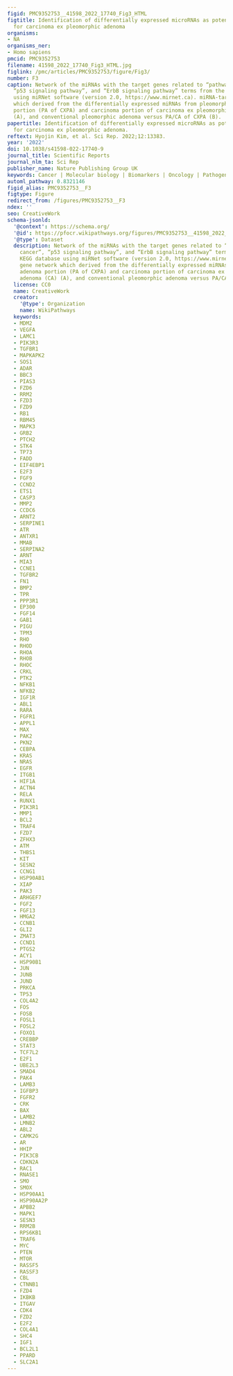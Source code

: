 ```yaml
---
figid: PMC9352753__41598_2022_17740_Fig3_HTML
figtitle: Identification of differentially expressed microRNAs as potential biomarkers
  for carcinoma ex pleomorphic adenoma
organisms:
- NA
organisms_ner:
- Homo sapiens
pmcid: PMC9352753
filename: 41598_2022_17740_Fig3_HTML.jpg
figlink: /pmc/articles/PMC9352753/figure/Fig3/
number: F3
caption: Network of the miRNAs with the target genes related to “pathways in cancer”,
  “p53 signaling pathway”, and “ErbB signaling pathway” terms from the KEGG database
  using miRNet software (version 2.0, https://www.mirnet.ca). miRNA-target gene network
  which derived from the differentially expressed miRNAs from pleomorphic adenoma
  portion (PA of CXPA) and carcinoma portion of carcinoma ex pleomorphic adenoma (CA)
  (A), and conventional pleomorphic adenoma versus PA/CA of CXPA (B).
papertitle: Identification of differentially expressed microRNAs as potential biomarkers
  for carcinoma ex pleomorphic adenoma.
reftext: Hyojin Kim, et al. Sci Rep. 2022;12:13383.
year: '2022'
doi: 10.1038/s41598-022-17740-9
journal_title: Scientific Reports
journal_nlm_ta: Sci Rep
publisher_name: Nature Publishing Group UK
keywords: Cancer | Molecular biology | Biomarkers | Oncology | Pathogenesis
automl_pathway: 0.8321146
figid_alias: PMC9352753__F3
figtype: Figure
redirect_from: /figures/PMC9352753__F3
ndex: ''
seo: CreativeWork
schema-jsonld:
  '@context': https://schema.org/
  '@id': https://pfocr.wikipathways.org/figures/PMC9352753__41598_2022_17740_Fig3_HTML.html
  '@type': Dataset
  description: Network of the miRNAs with the target genes related to “pathways in
    cancer”, “p53 signaling pathway”, and “ErbB signaling pathway” terms from the
    KEGG database using miRNet software (version 2.0, https://www.mirnet.ca). miRNA-target
    gene network which derived from the differentially expressed miRNAs from pleomorphic
    adenoma portion (PA of CXPA) and carcinoma portion of carcinoma ex pleomorphic
    adenoma (CA) (A), and conventional pleomorphic adenoma versus PA/CA of CXPA (B).
  license: CC0
  name: CreativeWork
  creator:
    '@type': Organization
    name: WikiPathways
  keywords:
  - MDM2
  - VEGFA
  - LAMC1
  - PIK3R3
  - TGFBR1
  - MAPKAPK2
  - SOS1
  - ADAR
  - BBC3
  - PIAS3
  - FZD6
  - RRM2
  - FZD3
  - FZD9
  - RB1
  - RBM45
  - MAPK3
  - GRB2
  - PTCH2
  - STK4
  - TP73
  - FADD
  - EIF4EBP1
  - E2F3
  - FGF9
  - CCND2
  - ETS1
  - CASP3
  - MMP2
  - CCDC6
  - ARNT2
  - SERPINE1
  - ATR
  - ANTXR1
  - MMAB
  - SERPINA2
  - ARNT
  - MIA3
  - CCNE1
  - TGFBR2
  - FN1
  - BMP2
  - TPR
  - PPP3R1
  - EP300
  - FGF14
  - GAB1
  - PIGU
  - TPM3
  - RHO
  - RHOD
  - RHOA
  - RHOB
  - RHOC
  - CRKL
  - PTK2
  - NFKB1
  - NFKB2
  - IGF1R
  - ABL1
  - RARA
  - FGFR1
  - APPL1
  - MAX
  - PAK2
  - PKN2
  - CEBPA
  - KRAS
  - NRAS
  - EGFR
  - ITGB1
  - HIF1A
  - ACTN4
  - RELA
  - RUNX1
  - PIK3R1
  - MMP1
  - BCL2
  - TRAF4
  - FZD7
  - ZFHX3
  - ATM
  - THBS1
  - KIT
  - SESN2
  - CCNG1
  - HSP90AB1
  - XIAP
  - PAK3
  - ARHGEF7
  - FGF2
  - FGF13
  - HMGA2
  - CCNB1
  - GLI2
  - ZMAT3
  - CCND1
  - PTGS2
  - ACY1
  - HSP90B1
  - JUN
  - JUNB
  - JUND
  - PRKCA
  - TP53
  - COL4A2
  - FOS
  - FOSB
  - FOSL1
  - FOSL2
  - FOXO1
  - CREBBP
  - STAT3
  - TCF7L2
  - E2F1
  - UBE2L3
  - SMAD4
  - PAK4
  - LAMB3
  - IGFBP3
  - FGFR2
  - CRK
  - BAX
  - LAMB2
  - LMNB2
  - ABL2
  - CAMK2G
  - AR
  - HHIP
  - PIK3CB
  - CDKN2A
  - RAC1
  - RNASE1
  - SMO
  - SMOX
  - HSP90AA1
  - HSP90AA2P
  - APBB2
  - MAPK1
  - SESN3
  - RRM2B
  - RPS6KB1
  - TRAF6
  - MYC
  - PTEN
  - MTOR
  - RASSF5
  - RASSF3
  - CBL
  - CTNNB1
  - FZD4
  - IKBKB
  - ITGAV
  - CDK4
  - FZD2
  - E2F2
  - COL4A1
  - SHC4
  - IGF1
  - BCL2L1
  - PPARD
  - SLC2A1
---
```

